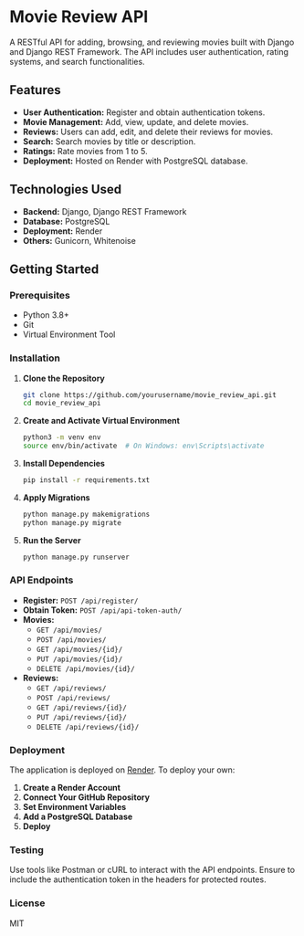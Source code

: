 # Movie Review API

A RESTful API for adding, browsing, and reviewing movies built with Django and Django REST Framework. The API includes user authentication, rating systems, and search functionalities.

## Features

- **User Authentication:** Register and obtain authentication tokens.
- **Movie Management:** Add, view, update, and delete movies.
- **Reviews:** Users can add, edit, and delete their reviews for movies.
- **Search:** Search movies by title or description.
- **Ratings:** Rate movies from 1 to 5.
- **Deployment:** Hosted on Render with PostgreSQL database.

## Technologies Used

- **Backend:** Django, Django REST Framework
- **Database:** PostgreSQL
- **Deployment:** Render
- **Others:** Gunicorn, Whitenoise

## Getting Started

### Prerequisites

- Python 3.8+
- Git
- Virtual Environment Tool

### Installation

1. **Clone the Repository**

    ```bash
    git clone https://github.com/yourusername/movie_review_api.git
    cd movie_review_api
    ```

2. **Create and Activate Virtual Environment**

    ```bash
    python3 -m venv env
    source env/bin/activate  # On Windows: env\Scripts\activate
    ```

3. **Install Dependencies**

    ```bash
    pip install -r requirements.txt
    ```

4. **Apply Migrations**

    ```bash
    python manage.py makemigrations
    python manage.py migrate
    ```

5. **Run the Server**

    ```bash
    python manage.py runserver
    ```

### API Endpoints

- **Register:** `POST /api/register/`
- **Obtain Token:** `POST /api/api-token-auth/`
- **Movies:**
  - `GET /api/movies/`
  - `POST /api/movies/`
  - `GET /api/movies/{id}/`
  - `PUT /api/movies/{id}/`
  - `DELETE /api/movies/{id}/`
- **Reviews:**
  - `GET /api/reviews/`
  - `POST /api/reviews/`
  - `GET /api/reviews/{id}/`
  - `PUT /api/reviews/{id}/`
  - `DELETE /api/reviews/{id}/`

### Deployment

The application is deployed on [Render](https://render.com/). To deploy your own:

1. **Create a Render Account**
2. **Connect Your GitHub Repository**
3. **Set Environment Variables**
4. **Add a PostgreSQL Database**
5. **Deploy**

### Testing

Use tools like Postman or cURL to interact with the API endpoints. Ensure to include the authentication token in the headers for protected routes.

### License

MIT
